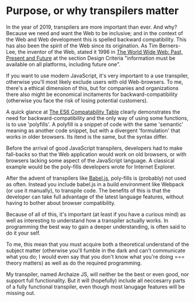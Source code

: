 # Purpose, or why transpilers matter

In the year of 2019, transpilers are more important than ever. And why? 
Because we need and want the Web to be inclusive; and in the context of
the Web and Web development this is spelled backward compatibility. This
has also been the spirit of the Web since its origination. As Tim Berners-Lee,
the inventor of the Web, stated it 1996 in [The World Wide Web: Past, Present and Future](https://www.w3.org/People/Berners-Lee/1996/ppf.html)
at the section Design Criteria "information must be available on all
platforms, including future one".

If you want to use modern JavaScript, it's very important to a use transpiler, otherwise
you'll most likely exclude users with old Web-browsers. To me, there's a 
ethical dimension of this, but for companies and organizations there also might
be economical incitaments for backward-compatibility (otherwise you face the risk
of losing potential customers).

A quick glance at [The ES6 Compatability Table](https://kangax.github.io/compat-table/es6/)
clearly demonstrates the need for backward-compatibility and the only way of
using some functions, is to use 'polyfills'. A polyfill is a snippet of code
with the same 'semantic' meaning as another code snippet, but with a divergent
'formulation' that works in older browsers. Its itend is the same, but the 
syntax differ. 

Before the arrival of good JavaScript transpilers, developers had
to make fall-backs so that the Web application would work on old browsers, or with 
browsers lacking some aspect of the JavaScript language. A classical example would
be the poly-fills developers wrote for Internet Explorer.

After the advent of transpilers like [Babel.js](https://babeljs.io/), poly-fills is 
(probably) not used as often. Instead you include babel.js in a build environment
like Webpack (or use it manually), to transpile code. The benefits of this is that 
the developer can take full advantage of the latest language features, without having 
to bother about browser compatibility.

Because of all of this, it's important (at least if you have a curious mind) as well 
as interesting to understand how a transpiler actually works. In programming the 
best way to gain a deeper understanding, is often said to do it your self. 

To me, this mean that you must acquire both a theoretical understand of the subject 
matter (otherwise you'll fumble in the dark and can't communicate what you do; I 
would even say that you don't know what you're doing === theory matters) as well as do 
the required programming. 

My transpiler, named Archaize JS, will neither be the best or even good, nor support
full functionality. But it will (hopefully) include all neccesarry parts of a fully
functional transpiler, even though most lanugage features will be missing out.

 
